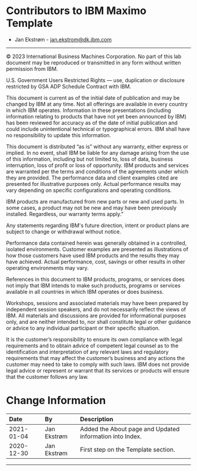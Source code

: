 
# Contributors to IBM Maximo Template

- Jan Ekstrøm - <jan.ekstrom@dk.ibm.com>

---

© 2023 International Business Machines Corporation. No part of this lab document may be reproduced or transmitted in any form without written permission from IBM.

U.S. Government Users Restricted Rights — use, duplication or disclosure restricted by GSA ADP Schedule Contract with IBM.

This document is current as of the initial date of publication and may be changed by IBM at any time. Not all offerings are available in every country in which IBM operates.
Information in these presentations (including information relating to products that have not yet been announced by IBM) has been reviewed for accuracy as of the date of initial publication and could include unintentional technical or typographical errors. IBM shall have no responsibility to update this information. 

This document is distributed “as is” without any warranty, either express or implied. In no event, shall IBM be liable for any damage arising from the use of this information, including but not limited to, loss of data, business interruption, loss of profit or loss of opportunity. IBM products and services are warranted per the terms and conditions of the agreements under which they are provided. The performance data and client examples cited are presented for illustrative purposes only. Actual performance results may vary depending on specific configurations and operating conditions.

IBM products are manufactured from new parts or new and used parts. In some cases, a product may not be new and may have been previously installed. Regardless, our warranty terms apply.”

Any statements regarding IBM's future direction, intent or product plans are subject to change or withdrawal without notice.

Performance data contained herein was generally obtained in a controlled, isolated environments. Customer examples are presented as illustrations of how those customers have used IBM products and the results they may have achieved. Actual performance, cost, savings or other results in other operating environments may vary. 

References in this document to IBM products, programs, or services does not imply that IBM intends to make such products, programs or services available in all countries in which IBM operates or does business. 

Workshops, sessions and associated materials may have been prepared by independent session speakers, and do not necessarily reflect the views of IBM. All materials and discussions are provided for informational purposes only, and are neither intended to, nor shall constitute legal or other guidance or advice to any individual participant or their specific situation.

It is the customer’s responsibility to ensure its own compliance with legal requirements and to obtain advice of competent legal counsel as to the identification and interpretation of any relevant laws and regulatory requirements that may affect the customer’s business and any actions the customer may need to take to comply with such laws. IBM does not provide legal advice or represent or warrant that its services or products will ensure that the customer follows any law.


# Change Information

|Date     |By             | Description                                           |
|:--------|:--------------|:------------------------------------------------------|
|2021-01-04|Jan Ekstrøm|Added the About page and Updated information into Index. |
|2020-12-30|Jan Ekstrøm|First step on the Template section. |

---
